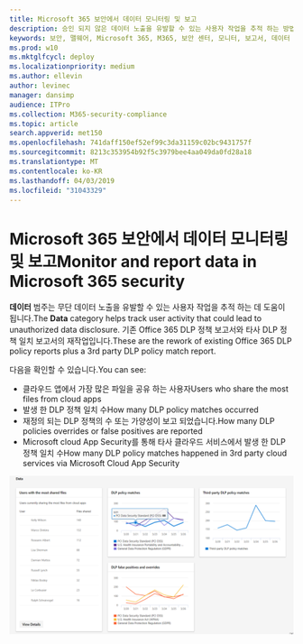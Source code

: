 ```yaml
---
title: Microsoft 365 보안에서 데이터 모니터링 및 보고
description: 승인 되지 않은 데이터 노출을 유발할 수 있는 사용자 작업을 추적 하는 방법에 대해 설명 합니다.
keywords: 보안, 맬웨어, Microsoft 365, M365, 보안 센터, 모니터, 보고서, 데이터
ms.prod: w10
ms.mktglfcycl: deploy
ms.localizationpriority: medium
ms.author: ellevin
author: levinec
manager: dansimp
audience: ITPro
ms.collection: M365-security-compliance
ms.topic: article
search.appverid: met150
ms.openlocfilehash: 741daff150ef52ef99c3da31159c02bc9431757f
ms.sourcegitcommit: 8213c353954b92f5c3979bee4aa049da0fd28a18
ms.translationtype: MT
ms.contentlocale: ko-KR
ms.lasthandoff: 04/03/2019
ms.locfileid: "31043329"
---
```

# <a name="monitor-and-report-data-in-microsoft-365-security"></a><span data-ttu-id="90931-104">Microsoft 365 보안에서 데이터 모니터링 및 보고</span><span class="sxs-lookup"><span data-stu-id="90931-104">Monitor and report data in Microsoft 365 security</span></span>

<span data-ttu-id="90931-105">**데이터** 범주는 무단 데이터 노출을 유발할 수 있는 사용자 작업을 추적 하는 데 도움이 됩니다.</span><span class="sxs-lookup"><span data-stu-id="90931-105">The **Data** category helps track user activity that could lead to unauthorized data disclosure.</span></span> <span data-ttu-id="90931-106">기존 Office 365 DLP 정책 보고서와 타사 DLP 정책 일치 보고서의 재작업입니다.</span><span class="sxs-lookup"><span data-stu-id="90931-106">These are the rework of existing Office 365 DLP policy reports plus a 3rd party DLP policy match report.</span></span>

<span data-ttu-id="90931-107">다음을 확인할 수 있습니다.</span><span class="sxs-lookup"><span data-stu-id="90931-107">You can see:</span></span>

* <span data-ttu-id="90931-108">클라우드 앱에서 가장 많은 파일을 공유 하는 사용자</span><span class="sxs-lookup"><span data-stu-id="90931-108">Users who share the most files from cloud apps</span></span>
* <span data-ttu-id="90931-109">발생 한 DLP 정책 일치 수</span><span class="sxs-lookup"><span data-stu-id="90931-109">How many DLP policy matches occurred</span></span>
* <span data-ttu-id="90931-110">재정의 되는 DLP 정책의 수 또는 가양성이 보고 되었습니다.</span><span class="sxs-lookup"><span data-stu-id="90931-110">How many DLP policies overrides or false positives are reported</span></span>
* <span data-ttu-id="90931-111">Microsoft cloud App Security를 통해 타사 클라우드 서비스에서 발생 한 DLP 정책 일치 수</span><span class="sxs-lookup"><span data-stu-id="90931-111">How many DLP policy matches happened in 3rd party cloud services via Microsoft Cloud App Security</span></span>

![모니터링 & 보고서 페이지의 데이터 범주](./media/security-docs/data.png)
